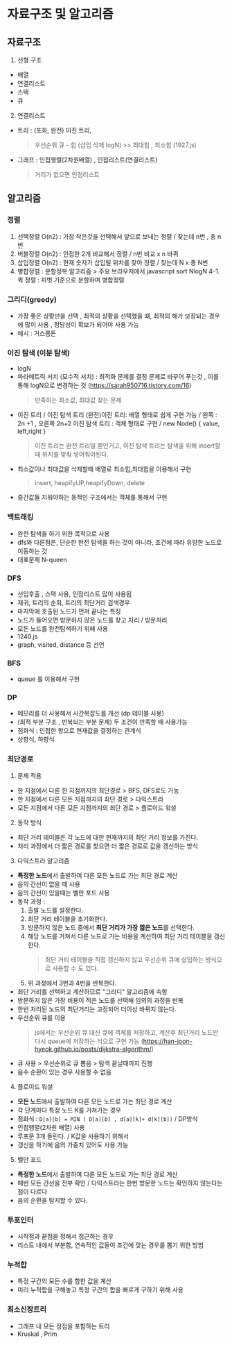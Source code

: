 # 자료구조 및 알고리즘

## 자료구조

1. 선형 구조

- 배열
- 연결리스트
- 스택
- 큐

2. 연결리스트

- 트리 : (포화, 완전) 이진 트리,
  > 우선순위 큐 - 힙 (삽입 삭제 logN) >> 최대힙 , 최소힙 (1927.js)
- 그래프 : 인접행렬(2차원배열) , 인접리스트(연결리스트)
  > 거리가 없으면 인접리스트

## 알고리즘

### 정렬

1. 선택정렬 O(n2) : 가장 작은것을 선택해서 앞으로 보내는 정렬 / 찾는데 n번 , 총 n번
2. 버블정렬 O(n2) : 인접한 2개 비교해서 정렬 / n번 비교 x n 바퀴
3. 삽입정렬 O(n2) : 현재 숫자가 삽입될 위치를 찾아 정렬 / 찾는데 N x 총 N번
4. 병합정렬 : 분할정복 알고리즘 > 주요 브라우저에서 javascript sort NlogN
   4-1. 퀵 정렬 : 피벗 기준으로 분할하며 병합정렬

### 그리디(greedy)

- 가장 좋은 상황만을 선택 , 최적의 상황을 선택했을 떄, 최적의 해가 보장되는 경우에 많이 사용 , 정당성이 확보가 되어야 사용 가능
- 예시 : 거스름돈

### 이진 탐색 (이분 탐색)

- logN
- 파라메트릭 서치 (모수적 서치) : 최적화 문제를 결정 문제로 바꾸어 푸는것 , 이를 통해 logN으로 변경하는 것 (https://sarah950716.tistory.com/16)
  > 만족하는 최소값, 최대값 찾는 문제

* 이진 트리 / 이진 탐색 트리
  (완전)이진 트리: 배열 형태로 쉽게 구현 가능 / 왼쪽 : 2n +1 , 오른쪽 2n+2
  이진 탐색 트리 : 객체 형태로 구현 / new Node() { value, left,right }
  > 이진 트리는 완전 트리일 뿐인거고, 이진 탐색 트리는 탐색을 위해 insert할때 위치를 맞춰 넣어줘야된다.
* 최소값이나 최대값을 삭제할때 배열로 최소힙,최대힙을 이용해서 구현
  > insert, heapifyUP,heapifyDown, delete
* 중간값들 지워야하는 동적인 구조에서는 객체를 통해서 구현

### 백트래킹

- 완전 탐색을 하기 위한 목적으로 사용
- dfs와 다른점은, 단순한 완전 탐색을 하는 것이 아니라, 조건에 따라 유망한 노드로 이동하는 것
- 대표문제 N-queen

### DFS

- 선입후출 , 스택 사용, 인접리스트 많이 사용됨
- 재귀, 트리의 순회, 트리의 최단거리 검색경우
- 마지막에 호출된 노드가 먼저 끝나는 특징
- 노드가 들어오면 방문하지 않은 노드를 찾고 처리 / 방문처리
- 모든 노드를 완전탐색하기 위해 사용
- 1240.js
- graph, visited, distance 등 선언

### BFS

- queue 를 이용해서 구현

### DP

- 메모리를 더 사용해서 시간복잡도를 개선 (dp 테이블 사용)
- (최적 부분 구조 , 반복되는 부분 문제) 두 조건이 만족할 때 사용가능
- 점화식 : 인접한 항으로 현재값을 결정하는 관계식
- 상향식, 하향식

### 최단경로

1. 문제 적용

- 한 지점에서 다른 한 지점까지의 최단경로 > BFS, DFS로도 가능
- 한 지점에서 다른 모든 지점까지의 최단 경로 > 다익스트라
- 모든 지점에서 다른 모든 지점까지의 최단 경로 > 플로이드 워셜

2. 동작 방식

- 최단 거리 테이블은 각 노드에 대한 현재까지의 최단 거리 정보를 가진다.
- 처리 과정에서 더 짧은 경로를 찾으면 더 짧은 경로로 값을 갱신하는 방식

3. 다익스트라 알고리즘

- **특정한 노드**에서 출발하여 다른 모든 노드로 가는 최단 경로 계산
- 음의 간선이 없을 때 사용
- 음의 간선이 있을때는 벨만 포드 사용
- 동작 과정 :
  1. 출발 노드를 설정한다.
  2. 최단 거리 테이블을 초기화한다.
  3. 방문하지 않은 노드 중에서 **최단 거리가 가장 짧은 노드**를 선택한다.
  4. 해당 노드를 거쳐서 다른 노드로 가는 비용을 계산하여 최단 거리 테이블을 갱신한다.
     > 최단 거리 테이블을 직접 갱신하지 않고 우선순위 큐에 삽입하는 방식으로 사용할 수 도 있다.
  5. 위 과정에서 3번과 4번을 반복한다.
- 최단 거리를 선택하고 계산하므로 "그리디" 알고리즘에 속함
- 방문하지 않은 가장 비용이 적은 노드를 선택해 임의의 과정을 반복
- 한번 처리된 노드의 최단거리는 고정되어 더이상 바뀌지 않는다.
- 우선순위 큐를 이용
  > js에서는 우선순위 큐 대신 큐에 객체를 저장하고, 계산후 최단거리 노드만 다시 queue에 저장하는 식으로 구현 가능 (https://han-joon-hyeok.github.io/posts/dijkstra-algorithm/)
- 큐 사용 > 우선순위로 큐 뽑음 > 탐색 끝날때까지 진행
- 음수 순환이 있는 경우 사용할 수 없음

4. 플로이드 워셜

- **모든 노드**에서 출발하여 다른 모든 노드로 가는 최단 경로 계산
- 각 단계마다 특정 노드 K를 거쳐가는 경우
- 점화식 : `D[a][b] = MIN ( D[a][b] , d[a][k]+ d[k][b])` / DP방식
- 인접행렬(2차원 배열) 사용
- 루프문 3개 돌린다. / K값을 사용하기 위해서
- 갱신을 하기에 음의 가중치 있어도 사용 가능

5. 벨만 포드

- **특정한 노드**에서 출발하여 다른 모든 노드로 가는 최단 경로 계산
- 매번 모든 간선을 전부 확인 / 다익스트라는 한번 방문한 노드는 확인하지 않는다는 점이 다르다
- 음의 순환을 탐지할 수 있다.

### 투포인터

- 시작점과 끝점을 정해서 접근하는 경우
- 리스트 내에서 부분합, 연속적인 값들이 조건에 맞는 경우를 뽑기 위한 방법

### 누적합

- 특정 구간의 모든 수를 합한 값을 계산
- 미리 누적합을 구해놓고 특정 구간의 합을 빠르게 구하기 위해 사용

### 최소신장트리

- 그래프 내 모든 정점을 포함하는 트리
- Kruskal , Prim
